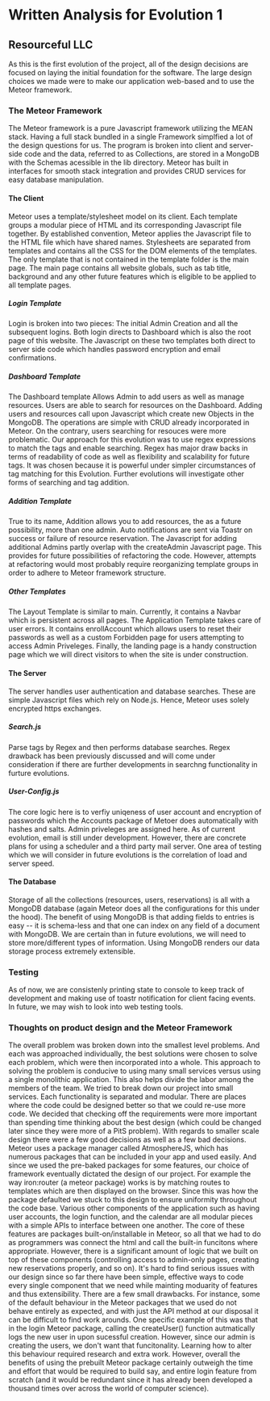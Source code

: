 # Written Analysis for Evolution 1
## Resourceful LLC

As this is the first evolution of the project, all of the design decisions are focused on laying the initial foundation for the software. The large design choices we made were to make our application web-based and to use the Meteor framework. 

### The Meteor Framework
The Meteor framework is a pure Javascript framework utilizing the MEAN stack. Having a full stack bundled in a single Framework simplfied a lot of the design questions for us. The program is broken into client and server-side code and the data, referred to as Collections, are stored in a MongoDB with the Schemas acessible in the lib directory. Meteor has built in interfaces for smooth stack integration and provides CRUD services for easy database manipulation.

#### The Client
Meteor uses a template/stylesheet model on its client. Each template groups a modular piece of HTML and its corresponding Javascript file together. By established convention, Meteor applies the Javascript file to the HTML file which have shared names. Stylesheets are separated from templates and contains all the CSS for the DOM elements of the templates. The only template that is not contained in the template folder is the main page. The main page contains all website globals, such as tab title, background and any other future features which is eligible to be applied to all template pages.

##### Login Template
Login is broken into two pieces: The initial Admin Creation and all the subsequent logins. Both login directs to Dashboard which is also the root page of this website. The Javascript on these two templates both direct to server side code which handles password encryption and email confirmations.

##### Dashboard Template
The Dashboard template Allows Admin to add users as well as manage resources. Users are able to search for resources on the Dashboard. Adding users and resources call upon Javascript which create new Objects in the MongoDB. The operations are simple with CRUD already incorporated in Meteor. On the contrary, users searching for resouces were more problematic. Our approach for this evolution was to use regex expressions to match the tags and enable searching. Regex has major draw backs in terms of readability of code as well as flexibility and scalability for future tags. It was chosen because it is powerful under simpler circumstances of tag matching for this Evolution. Further evolutions will investigate other forms of searching and tag addition.

##### Addition Template
True to its name, Addition allows you to add resources, the as a future possibility, more than one admin. Auto notifications are sent via Toastr on success or failure of resource reservation. The Javascript for adding additional Admins partly overlap with the createAdmin Javascript page. This provides for future possibilities of refactoring the code. However, attempts at refactoring would most probably require reorganizing template groups in order to adhere to Meteor framework structure.

##### Other Templates
The Layout Template is similar to main. Currently, it contains a Navbar which is persistent across all pages. The Application Template takes care of user errors. It contains enrollAccount which allows users to reset their passwords as well as a custom Forbidden page for users attempting to access Admin Priveleges. Finally, the landing page is a handy construction page which we will direct visitors to when the site is under construction.


#### The Server
The server handles user authentication and database searches. These are simple Javascript files which rely on Node.js. Hence, Meteor uses solely encrypted https exchanges.

##### Search.js
Parse tags by Regex and then performs database searches. Regex drawback has been previously discussed and will come under consideration if there are further developments in searchng functionality in furture evolutions.

##### User-Config.js
The core logic here is to verfiy uniqeness of user account and encryption of passwords which the Accounts package of Metoer does automatically with hashes and salts. Admin priveleges are assigned here. As of current evolution, email is still under development. However, there are concrete plans for using a scheduler and a third party mail server. One area of testing which we will consider in future evolutions is the correlation of load and server speed.

#### The Database
Storage of all the collections (resources, users, reservations) is all with a MongoDB database (again Meteor does all the configurations for this under the hood). The benefit of using MongoDB is that adding fields to entries is easy -- it is schema-less and that one can index on any field of a document with MongoDB. We are certain than in future evolutions, we will need to store more/different types of information. Using MongoDB renders our data storage process extremely extensible. 

### Testing
As of now, we are consistenly printing state to console to keep track of development and making use of toastr notification for client facing events. In future, we may wish to look into web testing tools. 

### Thoughts on product design and the Meteor Framework
The overall problem was broken down into the smallest level problems. And each was approached individually, the best solutions were chosen to solve each problem, which were then incorporated into a whole. This approach to solving the problem is conducive to using many small services versus using a single monolithic application. This also helps divide the labor among the members of the team. 
We tried to break down our project into small services. Each functionality is separated and modular. There are places where the code could be designed better so that we could re-use more code. We decided that checking off the requirements were more important than spending time thinking about the best design (which could be changed later since they were more of a PitS problem). 
With regards to smaller scale design there were a few good decisions as well as a few bad decisions. Meteor uses a package manager called AtmosphereJS, which has numerous packages that can be included in your app and used easily. And since we used the pre-baked packages for some features, our choice of framework eventually dictated the design of our project. For example the way iron:router (a meteor package) works is by matching routes to templates which are then displayed on the browser. Since this was how the package defaulted we stuck to this design to ensure uniformity throughout the code base.
Various other components of the application such as having user accounts, the login function, and the calendar are all modular pieces with a simple APIs to interface between one another. The core of these features are packages built-on/installable in Meteor, so all that we had to do as programmers was connect the html and call the built-in funcitons where appropriate. However, there is a significant amount of logic that we built on top of these components (controlling access to admin-only pages, creating new reservations properly, and so on).
It's hard to find serious issues with our design since so far there have been simple, effective ways to code every single component that we need while mainting moduarity of features and thus extensibility. There are a few small drawbacks. For instance, some of the default behaviour in the Meteor packages that we used do not behave entirely as expected, and with just the API method at our disposal it can be difficult to find work arounds. One specific example of this was that in the login Meteor package, calling the createUser() function autmatically logs the new user in upon sucessful creation. However, since our admin is creating the users, we don't want that funcitonality. Learning how to alter this behaviour required research and extra work. However, overall the benefits of using the prebuilt Meteor package certainly outweigh the time and effort that would be required to build say, and entire login feature from scratch (and it would be redundant since it has already been developed a thousand times over across the world of computer science).
